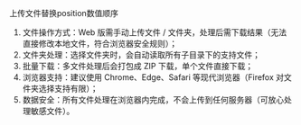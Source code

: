 上传文件替换position数值顺序
1. 文件操作方式：Web 版需手动上传文件 / 文件夹，处理后需下载结果（无法直接修改本地文件，符合浏览器安全规则）；
2. 文件夹处理：选择文件夹时，会自动读取所有子目录下的支持文件；
3. 批量下载：多文件处理后会打包成 ZIP 下载，单个文件直接下载；
4. 浏览器支持：建议使用 Chrome、Edge、Safari 等现代浏览器（Firefox 对文件夹选择支持有限）；
5. 数据安全：所有文件处理在浏览器内完成，不会上传到任何服务器（可放心处理敏感文件）。

